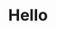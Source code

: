 ---
widget: 'github.ravichandranvigneshwaran.homeDescription'

# This file represents a page section.
headless: true

# Order that this section appears on the page.
weight: 2

title: Hello
---